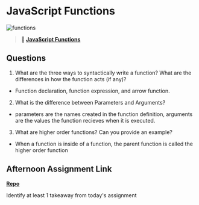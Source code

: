 # JavaScript Functions

![functions](https://bcw.blob.core.windows.net/public/img/function-anatomy.jpg)

> **📖 [JavaScript Functions](https://codeworksacademy.com/fs-student-guide/resources/wk2/02-Functions)**

## Questions

1. What are the three ways to syntactically write a function? What are the differences in how the function acts (if any)?
-  Function declaration, function expression, and arrow function.
2. What is the difference between Parameters and Arguments?
- parameters are the names created in the function definition, arguments are the values the function recieves when it is executed. 
3. What are higher order functions? Can you provide an example?
- When a function is inside of a function, the parent function is called the higher order function
## Afternoon Assignment Link

**[Repo](https://github.com/JonahWood/Warehouse)**

Identify at least 1 takeaway from today's assignment
